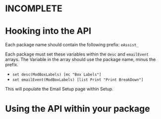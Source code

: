 # INCOMPLETE #

# Hooking into the API #
Each package name should contain the following prefix:
`eAssist_`

Each package must set these variables within the `desc` and `emailEvent` arrays. The Variable in the array should use the package name, minus the prefix.

  * `set desc(ModBoxLabels) [mc "Box Labels"]`
  * `set emailEvent(ModBoxLabels) [list Print "Print BreakDown"]`

This will populate the Email Setup page within Setup.

# Using the API within your package #